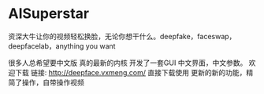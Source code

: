# AISuperstar
资深大牛让你的视频轻松换脸，无论你想干什么。deepfake，faceswap，deepfacelab，anything you want

很多人总希望要中文版
真的最新的内核
开发了一套GUI
中文界面，中文参数。
欢迎下载
链接: http://deepface.vxmeng.com/
直接下载使用
更新的新的功能，精简了操作，自带操作视频
